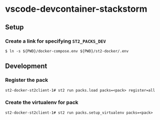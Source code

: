 # vscode-devcontainer-stackstorm

## Setup
### Create a link for specifying `ST2_PACKS_DEV`
```
$ ln -s ${PWD}/docker-compose.env ${PWD}/st2-docker/.env
```

## Development
### Register the pack
```
st2-docker-st2client-1# st2 run packs.load packs=<pack> register=all
```

### Create the virtualenv for pack
```
st2-docker-st2client-1# st2 run packs.setup_virtualenv packs=<pack>
```
